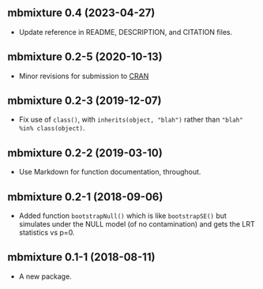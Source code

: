 ## mbmixture 0.4 (2023-04-27)

- Update reference in README, DESCRIPTION, and CITATION files.


## mbmixture 0.2-5 (2020-10-13)

- Minor revisions for submission to [CRAN](https://cran.r-project.org)


## mbmixture 0.2-3 (2019-12-07)

- Fix use of `class()`, with `inherits(object, "blah")` rather than
  `"blah" %in% class(object)`.


## mbmixture 0.2-2 (2019-03-10)

- Use Markdown for function documentation, throughout.


## mbmixture 0.2-1 (2018-09-06)

- Added function `bootstrapNull()` which is like `bootstrapSE()` but
  simulates under the NULL model (of no contamination) and gets the
  LRT statistics vs p=0.


## mbmixture 0.1-1 (2018-08-11)

- A new package.

